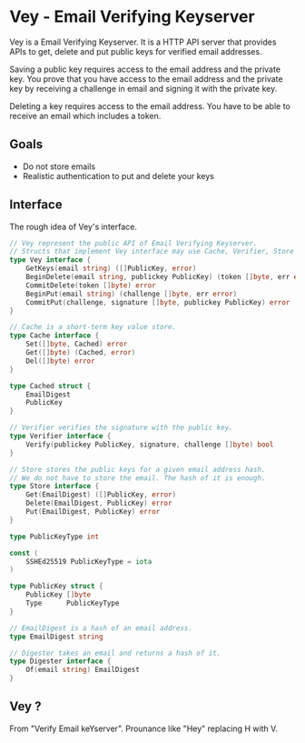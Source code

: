Vey - Email Verifying Keyserver
===============================

Vey is a Email Verifying Keyserver. It is a HTTP API server that provides APIs to get, delete and put public keys for verified email addresses.

Saving a public key requires access to the email address and the private key. You prove that you have access to the email address and the private key by receiving a challenge in email and signing it with the private key.

Deleting a key requires access to the email address. You have to be able to receive an email which includes a token.

## Goals

* Do not store emails
* Realistic authentication to put and delete your keys

## Interface

The rough idea of Vey's interface.

```go
// Vey represent the public API of Email Verifying Keyserver.
// Structs that implement Vey interface may use Cache, Verifier, Store interface to implement the API.
type Vey interface {
	GetKeys(email string) ([]PublicKey, error)
	BeginDelete(email string, publickey PublicKey) (token []byte, err error)
	CommitDelete(token []byte) error
	BeginPut(email string) (challenge []byte, err error)
	CommitPut(challenge, signature []byte, publickey PublicKey) error
}

// Cache is a short-term key value store.
type Cache interface {
	Set([]byte, Cached) error
	Get([]byte) (Cached, error)
	Del([]byte) error
}

type Cached struct {
	EmailDigest
	PublicKey
}

// Verifier verifies the signature with the public key.
type Verifier interface {
	Verify(publickey PublicKey, signature, challenge []byte) bool
}

// Store stores the public keys for a given email address hash.
// We do not have to store the email. The hash of it is enough.
type Store interface {
	Get(EmailDigest) ([]PublicKey, error)
	Delete(EmailDigest, PublicKey) error
	Put(EmailDigest, PublicKey) error
}

type PublicKeyType int

const (
	SSHEd25519 PublicKeyType = iota
)

type PublicKey struct {
	PublicKey []byte
	Type      PublicKeyType
}

// EmailDigest is a hash of an email address.
type EmailDigest string

// Digester takes an email and returns a hash of it.
type Digester interface {
	Of(email string) EmailDigest
}
```

## Vey ?

From "Verify Email keYserver". Prounance like "Hey" replacing H with V.
